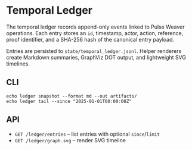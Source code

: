 # Temporal Ledger

The temporal ledger records append-only events linked to Pulse Weaver
operations.  Each entry stores an `id`, timestamp, actor, action, reference,
proof identifier, and a SHA-256 hash of the canonical entry payload.

Entries are persisted to `state/temporal_ledger.jsonl`.  Helper renderers create
Markdown summaries, GraphViz DOT output, and lightweight SVG timelines.

## CLI

```
echo ledger snapshot --format md --out artifacts/
echo ledger tail --since "2025-01-01T00:00:00Z"
```

## API

- `GET /ledger/entries` – list entries with optional `since`/`limit`
- `GET /ledger/graph.svg` – render SVG timeline
